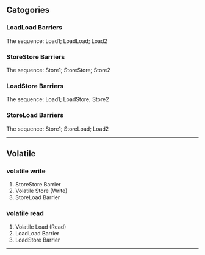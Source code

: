 ## Catogories

### LoadLoad Barriers

The sequence: Load1; LoadLoad; Load2

### StoreStore Barriers

The sequence: Store1; StoreStore; Store2

### LoadStore Barriers

The sequence: Load1; LoadStore; Store2

### StoreLoad Barriers

The sequence: Store1; StoreLoad; Load2

---

## Volatile

### volatile write

1. StoreStore Barrier
1. Volatile Store (Write)
1. StoreLoad Barrier

### volatile read

1. Volatile Load (Read)
1. LoadLoad Barrier
1. LoadStore Barrier

---
